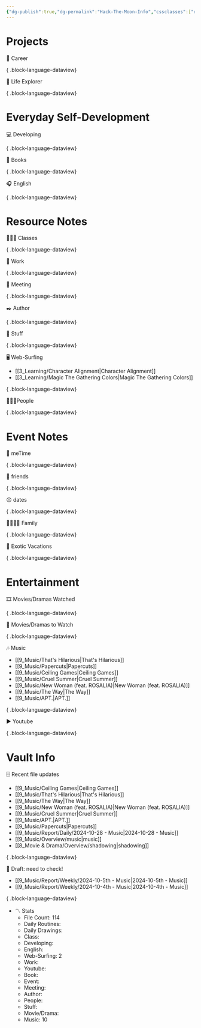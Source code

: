 ```yaml
---
{"dg-publish":true,"dg-permalink":"Hack-The-Moon-Info","cssclasses":["dashboard"],"dg-content-classes":"dashboard","permalink":"/Hack-The-Moon-Info/","contentClasses":"dashboard","dgPassFrontmatter":true,"noteIcon":"1"}
---
```



# Projects

💼 Career


{ .block-language-dataview}

🧭 Life Explorer


{ .block-language-dataview}

# Everyday Self-Development

💻 Developing


{ .block-language-dataview}

📖 Books


{ .block-language-dataview}

🎧 English


{ .block-language-dataview}

# Resource Notes

👩🏻‍🏫 Classes


{ .block-language-dataview}

💼 Work


{ .block-language-dataview}

🤝 Meeting


{ .block-language-dataview}

✒️ Author


{ .block-language-dataview}

🧸 Stuff


{ .block-language-dataview}

🖥️ Web-Surfing

- [[3_Learning/Character Alignment\|Character Alignment]]
- [[3_Learning/Magic The Gathering Colors\|Magic The Gathering Colors]]

{ .block-language-dataview}

🧑‍🤝‍🧑People


{ .block-language-dataview}

# Event Notes

💃 meTime


{ .block-language-dataview}

🙂 friends


{ .block-language-dataview}

😍 dates


{ .block-language-dataview}

👨‍👩‍👧‍👦 Family


{ .block-language-dataview}

🌅 Exotic Vacations


{ .block-language-dataview}

# Entertainment

🎞️ Movies/Dramas Watched


{ .block-language-dataview}

🎥 Movies/Dramas to Watch


{ .block-language-dataview}

🎶 Music

- [[9_Music/That's Hilarious\|That's Hilarious]]
- [[9_Music/Papercuts\|Papercuts]]
- [[9_Music/Ceiling Games\|Ceiling Games]]
- [[9_Music/Cruel Summer\|Cruel Summer]]
- [[9_Music/New Woman (feat. ROSALIA)\|New Woman (feat. ROSALIA)]]
- [[9_Music/The Way\|The Way]]
- [[9_Music/APT.\|APT.]]

{ .block-language-dataview}

▶️ Youtube


{ .block-language-dataview}

# Vault Info

🗄️ Recent file updates

- [[9_Music/Ceiling Games\|Ceiling Games]]
- [[9_Music/That's Hilarious\|That's Hilarious]]
- [[9_Music/The Way\|The Way]]
- [[9_Music/New Woman (feat. ROSALIA)\|New Woman (feat. ROSALIA)]]
- [[9_Music/Cruel Summer\|Cruel Summer]]
- [[9_Music/APT.\|APT.]]
- [[9_Music/Papercuts\|Papercuts]]
- [[9_Music/Report/Daily/2024-10-28 - Music\|2024-10-28 - Music]]
- [[9_Music/Overview/music\|music]]
- [[8_Movie & Drama/Overview/shadowing\|shadowing]]

{ .block-language-dataview}

🔖 Draft: need to check!

- [[9_Music/Report/Weekly/2024-10-5th - Music\|2024-10-5th - Music]]
- [[9_Music/Report/Weekly/2024-10-4th - Music\|2024-10-4th - Music]]

{ .block-language-dataview}

-   〽️ Stats
    -   File Count: 114
    -   Daily Routines: 
    -   Daily Drawings: 
    -   Class: 
    -   Developing: 
    -   English: 
    -   Web-Surfing: 2
    -   Work: 
    -   Youtube: 
    -   Book: 
    -   Event: 
    -   Meeting: 
    -   Author: 
    -   People: 
    -   Stuff: 
    -   Movie/Drama: 
    -   Music: 10
